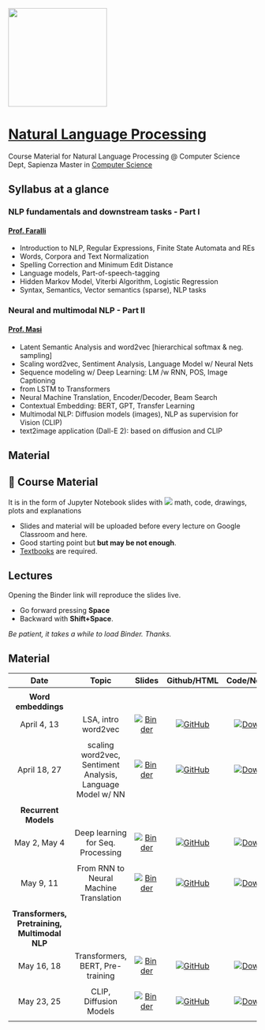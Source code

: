 <img src='https://www.di.uniroma1.it/sites/all/themes/sapienza_bootstrap/logo.png' width="200"/> 

# [Natural Language Processing](https://iacopomasi.github.io/NLP/)
Course Material for Natural Language Processing @ Computer Science Dept, Sapienza
Master in [Computer Science](https://www.studiareinformatica.uniroma1.it/master-course-computer-science)

## Syllabus at a glance

### NLP fundamentals and downstream tasks - Part I
#### [Prof. Faralli](https://corsidilaurea.uniroma1.it/it/users/stefanofaralliuniroma1it)
- Introduction to NLP, Regular Expressions, Finite State Automata and REs
- Words, Corpora and Text Normalization
- Spelling Correction and Minimum Edit Distance
- Language models, Part-of-speech-tagging
- Hidden Markov Model, Viterbi Algorithm, Logistic Regression
- Syntax, Semantics, Vector semantics (sparse), NLP tasks

### Neural and multimodal NLP - Part II
#### [Prof. Masi](https://corsidilaurea.uniroma1.it/it/users/iacopomasiuniroma1it)
- Latent Semantic Analysis and word2vec [hierarchical softmax & neg. sampling]
- Scaling word2vec, Sentiment Analysis, Language Model w/ Neural Nets
- Sequence modeling w/ Deep Learning: LM /w RNN, POS, Image Captioning
- from LSTM to Transformers
- Neural Machine Translation, Encoder/Decoder, Beam Search
- Contextual Embedding: BERT, GPT, Transfer Learning
- Multimodal NLP: Diffusion models (images), NLP as supervision for Vision (CLIP)
- text2image application (Dall-E 2): based on diffusion and CLIP


## Material

## 📖 Course Material 

It is in the form of Jupyter Notebook slides with <img src="https://render.githubusercontent.com/render/math?math=\LaTeX"> math, code, drawings, plots and explanations

- Slides and material will be uploaded before every lecture on Google Classroom and here.
- Good starting point but **but may be not enough**.
- [Textbooks](textbooks) are required.

## Lectures

Opening the Binder link will reproduce the slides live.
- Go forward pressing **Space**
- Backward with **Shift+Space**.

_Be patient, it takes a while to load Binder. Thanks._


## Material 


**Date**       | **Topic**          | **Slides**        |  **Github/HTML**   |  **Code/Notebook**  |  **PDF**
:------------: | :------------:     | :------------:    |:------------: |:------------: |:------------:
|              |                    |                   |               |  				|			|
| __Word embeddings__    |                    |                   |               |  		|			|
April 4, 13     | LSA, intro word2vec | [![Binder](https://mybinder.org/badge_logo.svg)](https://mybinder.org/v2/gh/iacopomasi/NLP/HEAD?urlpath=/tree/course/2_01_lsa_intro_word2vec/2_01_lsa_intro_word2vec.ipynb)       | [![GitHub](https://badgen.net/badge/icon/github?icon=github&label)](https://github.com/iacopomasi/NLP/blob/main/course/2_01_lsa_intro_word2vec/2_01_lsa_intro_word2vec.ipynb)  |  [![Download](https://badgen.net/badge/icon/download?icon=terminal&label)](course/2_01_lsa_intro_word2vec/2_01_lsa_intro_word2vec.ipynb)       | [![PDF](https://badgen.net/badge/icon/PDF?icon=terminal&label)](course/2_01_lsa_intro_word2vec/2_01_lsa_intro_word2vec.pdf)|           
|              |                    |                   |               | 	 |			|  		|
April 18, 27     | scaling word2vec, Sentiment Analysis, Language Model w/ NN| [![Binder](https://mybinder.org/badge_logo.svg)](https://mybinder.org/v2/gh/iacopomasi/NLP/HEAD?urlpath=/tree/course/2_02_word2vec_neural_nets/2_02_word2vec_neural_nets.ipynb)       | [![GitHub](https://badgen.net/badge/icon/github?icon=github&label)](https://github.com/iacopomasi/NLP/blob/main/course/2_02_word2vec_neural_nets/2_02_word2vec_neural_nets.ipynb)  |  [![Download](https://badgen.net/badge/icon/download?icon=terminal&label)](course/2_02_word2vec_neural_nets/2_02_word2vec_neural_nets.ipynb)       | [![PDF](https://badgen.net/badge/icon/PDF?icon=terminal&label)](course/2_02_word2vec_neural_nets/2_02_word2vec_neural_nets.pdf)|           
|              |                    |                   |               | 	 |			|  		|
| __Recurrent Models__    |                    |                   |               |  		|			|
May 2, May 4     | Deep learning for Seq. Processing| [![Binder](https://mybinder.org/badge_logo.svg)](https://mybinder.org/v2/gh/iacopomasi/NLP/HEAD?urlpath=/tree/course/2_03_seq_processing/2_03_seq_processing.ipynb)       | [![GitHub](https://badgen.net/badge/icon/github?icon=github&label)](course/2_03_seq_processing/2_03_seq_processing.ipynb)  |  [![Download](https://badgen.net/badge/icon/download?icon=terminal&label)](#)       | [![PDF](https://badgen.net/badge/icon/PDF?icon=terminal&label)](#)|           
|              |                    |                   |               | 	 |			|  		|
May 9, 11     | From RNN to Neural Machine Translation | [![Binder](https://mybinder.org/badge_logo.svg)](https://mybinder.org/v2/gh/iacopomasi/NLP/HEAD?urlpath=/tree/course/2_04_from_rnn_to_nmt/2_04_from_rnn_to_nmt.ipynb)       | [![GitHub](https://badgen.net/badge/icon/github?icon=github&label)](course/2_04_from_rnn_to_nmt/2_04_from_rnn_to_nmt.ipynb)  |  [![Download](https://badgen.net/badge/icon/download?icon=terminal&label)](#)       | [![PDF](https://badgen.net/badge/icon/PDF?icon=terminal&label)](#)|           
|              |                    |                   |               | 	 |			|  		|
| __Transformers, Pretraining, Multimodal NLP__    |                    |                   |               |  		|			|
May 16, 18     | Transformers, BERT, Pre-training| [![Binder](https://mybinder.org/badge_logo.svg)](https://mybinder.org/v2/gh/iacopomasi/NLP/HEAD?urlpath=/tree/course/2_05_transformers_bert/2_05_transformers_bert.ipynb)       | [![GitHub](https://badgen.net/badge/icon/github?icon=github&label)](course/2_05_transformers_bert/2_05_transformers_bert.ipynb)  |  [![Download](https://badgen.net/badge/icon/download?icon=terminal&label)](#)       | [![PDF](https://badgen.net/badge/icon/PDF?icon=terminal&label)](#)|           
|              |                    |                   |               | 	 |			|  		|
May 23, 25     | CLIP, Diffusion Models| [![Binder](https://mybinder.org/badge_logo.svg)](#)       | [![GitHub](https://badgen.net/badge/icon/github?icon=github&label)](#)  |  [![Download](https://badgen.net/badge/icon/download?icon=terminal&label)](#)       | [![PDF](https://badgen.net/badge/icon/PDF?icon=terminal&label)](#)|           
|              |                    |                   |               | 	 |			|  		|
